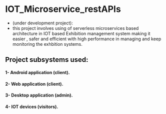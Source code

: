 # IOT_Microservice_restAPIs

- (under development project):
- this project involves using of serverless microservices based architecture in IOT based Exhibition management system 
making it easier , safer and efficient with high performance in managing and keep monitoring the exhbition
systems.

## Project subsystems used:
#### 1- Android application (client).
#### 2- Web application (client).
#### 3- Desktop application (admin).
#### 4- IOT devices (visitors).


